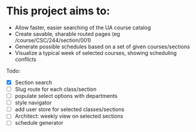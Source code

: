 # This project aims to:

- Allow faster, easier searching of the UA course catalog
- Create savable, sharable routed pages (eg /course/CSC/244/section/001)
- Generate possible schedules based on a set of given courses/sections
- Visualize a typical week of selected courses, showing scheduling conflicts

Todo:

- [x] Section search
- [ ] Slug route for each class/section
- [ ] populate select options with departments
- [ ] style navigator
- [ ] add user store for selected classes/sections
- [ ] Architect: weekly view on selected sections
- [ ] schedule generator
